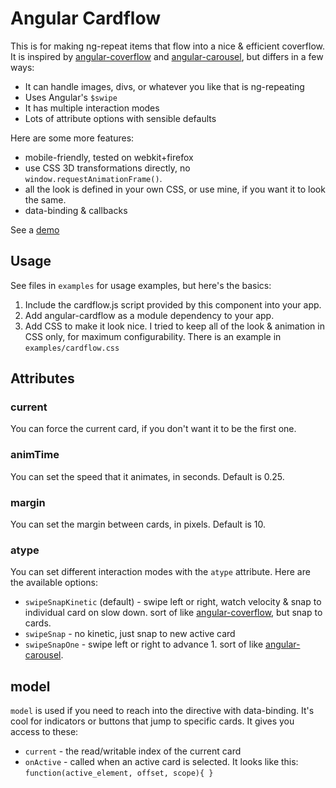 # Angular Cardflow

This is for making ng-repeat items that flow into a nice & efficient coverflow.  It is inspired by [angular-coverflow](https://github.com/southdesign/angular-coverflow) and [angular-carousel](https://github.com/revolunet/angular-carousel), but differs in a few ways:

*  It can handle images, divs, or whatever you like that is ng-repeating
*  Uses Angular's `$swipe`
*  It has multiple interaction modes
*  Lots of attribute options with sensible defaults

Here are some more features:

*  mobile-friendly, tested on webkit+firefox
*  use CSS 3D transformations directly, no `window.requestAnimationFrame()`.
*  all the look is defined in your own CSS, or use mine, if you want it to look the same.
*  data-binding & callbacks

See a [demo](http://konsumer.github.io/angular-cardflow/)

## Usage

See files in `examples` for usage examples, but here's the basics:

1. Include the cardflow.js script provided by this component into your app.
2. Add angular-cardflow as a module dependency to your app.
3. Add CSS to make it look nice. I tried to keep all of the look & animation in CSS only, for maximum configurability. There is an example in `examples/cardflow.css`

## Attributes

### current

You can force the current card, if you don't want it to be the first one.

### animTime

You can set the speed that it animates, in seconds. Default is 0.25.

### margin

You can set the margin between cards, in pixels. Default is 10.

### atype

You can set different interaction modes with the `atype` attribute. Here are the available options:
* `swipeSnapKinetic` (default) - swipe left or right, watch velocity & snap to individual card on slow down. sort of like [angular-coverflow](https://github.com/southdesign/angular-coverflow), but snap to cards.
* `swipeSnap` - no kinetic, just snap to new active card
* `swipeSnapOne` - swipe left or right to advance 1. sort of like [angular-carousel](https://github.com/revolunet/angular-carousel).

## model

`model` is used if you need to reach into the directive with data-binding. It's cool for indicators or buttons that jump to specific cards. It gives you access to these:

*  `current` - the read/writable index of the current card
*  `onActive`  - called when an active card is selected. It looks like this: `function(active_element, offset, scope){ }`
